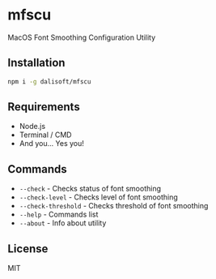 # mfscu

MacOS Font Smoothing Configuration Utility

## Installation

```bash
npm i -g dalisoft/mfscu
```

## Requirements

- Node.js
- Terminal / CMD
- And you... Yes you!

## Commands

- `--check` - Checks status of font smoothing
- `--check-level` - Checks level of font smoothing
- `--check-threshold` - Checks threshold of font smoothing
- `--help` - Commands list
- `--about` - Info about utility

## License

MIT
